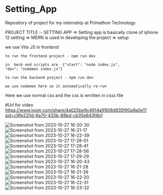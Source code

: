# Setting_App
Repository of project for my internship at Primathon Technology

PROJECT TITLE :- SETTING APP
=> Setting app is basically clone of iphone 12 setting 
=> MERN is used in developing the project
=> setup

we use Vite  JS  in frontend 
  
    to run the frontend project - npm run dev

    in  beck end scripts are  {"start": "node index.js",
    "dev": "nodemon index.js"}

    to run the backend project - npm run dev
    
    we use nodemon here so it automatically re-run

Here we use normal css and the css is wrritten in csss file

#Url for video
https://www.loom.com/share/4a025be9c4614a1f908d935f90a9a0e1?sid=c9fe220d-6a70-433b-88bd-cb35e643f4b1



![Screenshot from 2023-10-27 16-20-30](https://github.com/PawanPatidar152/Setting_App/assets/117740750/1bc6a22f-4831-41be-a503-f1a21bd527d9)
![Screenshot from 2023-10-27 16-21-17](https://github.com/PawanPatidar152/Setting_App/assets/117740750/da449dca-4ded-4189-ae0d-7d82a46fa529)
![Screenshot from 2023-10-27 16-22-39](https://github.com/PawanPatidar152/Setting_App/assets/117740750/c278a2bf-8632-4df4-8050-7ed9c70af96a)
![Screenshot from 2023-10-27 17-28-01](https://github.com/PawanPatidar152/Setting_App/assets/117740750/d8647781-e49c-417b-a03e-e90944cbe990)
![Screenshot from 2023-10-27 17-28-41](https://github.com/PawanPatidar152/Setting_App/assets/117740750/d538c539-9c9d-433c-b6b3-a9601257874d)
![Screenshot from 2023-10-27 17-28-56](https://github.com/PawanPatidar152/Setting_App/assets/117740750/7c890bf4-405e-4ae7-9383-8b68f5bab0c1)
![Screenshot from 2023-10-27 17-29-29](https://github.com/PawanPatidar152/Setting_App/assets/117740750/ec492b1b-c155-40cd-b5a5-f63678ab59c7)
![Screenshot from 2023-10-27 16-20-43](https://github.com/PawanPatidar152/Setting_App/assets/117740750/d203c42f-beaf-4377-a88a-a6eaab88d2b7)
![Screenshot from 2023-10-27 16-21-28](https://github.com/PawanPatidar152/Setting_App/assets/117740750/a5028a97-196f-4bc7-97e7-436958e2b47f)
![Screenshot from 2023-10-27 16-21-39](https://github.com/PawanPatidar152/Setting_App/assets/117740750/14cafe02-4fb4-417c-8f4d-594952ba10d4)
![Screenshot from 2023-10-27 16-22-20](https://github.com/PawanPatidar152/Setting_App/assets/117740750/30a07075-ee2e-4bbf-bf54-c0560b72d545)
![Screenshot from 2023-10-27 16-22-31](https://github.com/PawanPatidar152/Setting_App/assets/117740750/88346237-dbf9-49ba-81bd-df73a76f807f)
![Screenshot from 2023-10-27 16-23-32](https://github.com/PawanPatidar152/Setting_App/assets/117740750/c12ecf75-6009-485c-b256-ad90cc008eb8)
